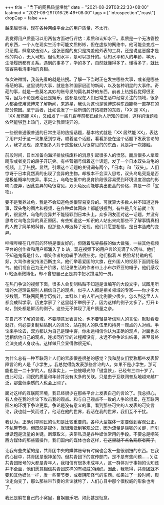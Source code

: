 +++
title = "当下的网民质量堪忧"
date = "2021-08-29T08:22:33+08:00"
lastmod = "2021-08-29T016:26:46+08:00"
tags = ["introspection","roast"]
dropCap = false
+++

越来越觉得，现在各种网络平台上的用户质量，不太行。

我觉得用户质量可以用两各方面进行评估：素质和认知水平。素质是一个无法管控的东西，一个人在现实生活中可能文质彬彬，但在虚拟的网络中，他可能会变成一只恶魔，肆意攻击别人。这张恶魔的皮只是掩盖他外表的工具，还是说这恶魔才是他的内心，无人可知。但认知水平，是可以提升的。认知水平和人的年龄，学历，生活履历都有关系。遇到的事多了，学的多了，自然就懂得多了。懂得多了，就比较容易看清事物的真相。

每次进微博，我首先看的就是热搜。了解一下当时正在发生哪些大事，或者是哪些奇葩的事。这里说的大事，就是各种国家层面的新闻，以及各种明星的大事件。奇葩的事，就是一些莫名其妙的账号发的莫名其妙的东西。前者上热搜我觉得很正常，因为不论是政治还是娱乐，这都是现在人们日常生活中经常关注的领域，很多人都会使用微博来了解新闻，来追星，我认为这也是微博这种东西能够一直存在的部分原因。至于后者，比如说发了一些所谓的开拓视野的东西，「XX 是 XX」，「XX 居然能 XX」，又如发了一些几百年前都已经为人所知的旧闻，这样的话题竟依然能够登上热门，这是让我很诧异的。

一些很普通很普通的日常生活的热搜话题，基本格式就是「XX 居然能 XX」，表达了用户对于这一现象感到惊讶。顺着这个话题，看看那些在这个话题下发表言论的人，我才发现，原来很多人对于这些我认为很常见的的东西，竟是第一次接触。

前段时间，日本准备向海洋排放核废料的消息引起很多人的愤怒，而后很多人拿着畸形或者变异的段子开玩笑。有些营销号借着这个话题，发了一个日本双头乌龟的视频，上了热搜。显然，引爆这个话题的关键词有两个，「日本」和「双头」。人们惊讶于日本竟然真的出现了变异的生物。却根本不会深入思考，双头乌龟究竟是否是极低概率的变异。事实上，乌龟在蛋中的发育阶段很容易受到环境温度湿度的影响而变异，因此变异的龟很常见，双头龟反而能够卖出更高的价格，算是一种「宝物」。

要不是我养过龟，我是不会知道龟类很容易变异的。可就算大多数人并不知道这件事，双头龟的图片和视频，在各种媒体网站上都能够搜到，有些是几年前就上传的，很显然，乌龟的变异并不能怪罪到日本头上。众多网友面对这一话题，并没有思考过乌龟变异的真正原因。有些知道这一知识的人站出来向那些不了解事情真相的人做了简单的科普，但那些人却选择了无视。他们只愿意相信，是日本造成的变异。

哔哩哔哩在几年前的环境是很友好的。但随着陈睿~~叔叔~~的做大做强，一些其他视频平台的创作者和用户都涌入了 b 站，现在视频下的用户言论充满了火药味。他们不知道鬼畜是什么，嘲笑作者的剪辑手法很拙劣。他们指着 AI 换脸希特勒的视频，大骂作者支持法西斯主义。他们举着爱国的大旗，在外国人的视频下面阴阳怪气。他们视自己为无产阶级，给记录生活的作者带上小布尔乔亚的帽子，他们感叹 b 站逐渐微博化，却不曾想自己正是其中把水搅混的一员。

在热门争议的视频下面，很多人会复制粘贴不知道是谁编写的大段文字，试图用所谓的大道理说服别人相信自己的观点。似乎人人都是相关领域的专家——你才多大岁数啊，互联网网民学历统计，本科以上的人所占比例很少很少，怎么到这里人人都变成科学家，历史学家了？这里就不举例子了，因为这样的例子太多了。打开 b 站，到处都是鲜活的例子。这些无不体现了用户质量之杂。

在自己不了解的领域，不要随意发表言论，也不要轻易听信别人的言论。默默看着就好。何必要复制粘贴别人的言论，站在别人的队伍里和持另一观点的人对峙。争论来争论去，双方都认为自己是理中客，你永远相信你认为正确的观点，对面也永远相信他自己的观点，连求同存异的过程都没有，永远不会争论出结果，甚至最终会演变成人身攻击。这样做只会显得你很无知。

---

为什么总有一种互联网上人们的素质很差很差的感觉？我和朋友们爱称那些发表智障言论的人是「小学生」。我总觉得能发表那些言论的人，如果不是小学生，那可能也是一二十岁的人。但事实上，一些被曝光的「键盘侠」，已经有三四十岁了。由此可见，网民的质量和年龄并没有太多的关联。只是由于互联网普及地越来越广泛，那些低素质的人也会上网了。

面对这样的互联网环境，我已经很少在那些平台上发表自己的言论了。我总担心，有人会在我的言论下攻击我的观点。和与自己观点不一致的人争论很累，在互联网匿名的环境下争论更累，争论是没有意义的事。看到那些可笑的人发表的可笑言论，我也就一笑而过了。他活在他的世界，我活在我的世界，我们互不干扰。

我认为，正确引导网民的认知是比较重要的。各种大型媒体一定要做到客观公正，不乱带节奏。但既然是媒体，就很难做到客观公正，因为流量是赚钱的关键，而引爆话题是流量的关键。断章取义，夹带私货是各种媒体常用的手段。不要总是嘲笑西方媒体的那些骚操作，我们国内的媒体也会这样，~~在这里就不点名观察者网了~~。

让我有些失望的是，共青团中央的媒体账号有时候也会发一些很别扭的东西。在我的心目中，共青团是很神圣的。但共青团下的宣传部门，是不是有些问题……关注共青团账号的大都是青年人，我相信有很多未成年人，这一群体对于事物的认知还并不全面，他们愿意相信共青团这样的有权威的组织。因此，我觉得，共青团就不要和其他媒体一样，发一些带节奏，或者阴阳怪气的东西。如果过了一段时间，舆论走向变了，那么那些带节奏的言论就垮了，人们心目中那个很权威的形象也垮了。

我还是躺在自己的小窝里，自娱自乐吧，如此甚是惬意。